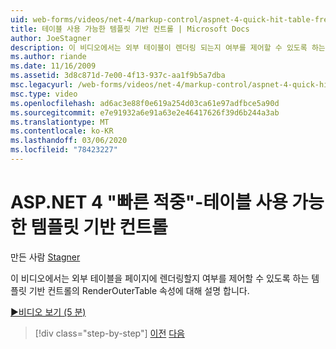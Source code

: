 ```yaml
---
uid: web-forms/videos/net-4/markup-control/aspnet-4-quick-hit-table-free-templated-controls
title: 테이블 사용 가능한 템플릿 기반 컨트롤 | Microsoft Docs
author: JoeStagner
description: 이 비디오에서는 외부 테이블이 렌더링 되는지 여부를 제어할 수 있도록 하는 템플릿 기반 컨트롤의 RenderOuterTable 속성에 대해 알아봅니다.
ms.author: riande
ms.date: 11/16/2009
ms.assetid: 3d8c871d-7e00-4f13-937c-aa1f9b5a7dba
msc.legacyurl: /web-forms/videos/net-4/markup-control/aspnet-4-quick-hit-table-free-templated-controls
msc.type: video
ms.openlocfilehash: ad6ac3e88f0e619a254d03ca61e97adfbce5a90d
ms.sourcegitcommit: e7e91932a6e91a63e2e46417626f39d6b244a3ab
ms.translationtype: MT
ms.contentlocale: ko-KR
ms.lasthandoff: 03/06/2020
ms.locfileid: "78423227"
---
```

# <a name="aspnet-4-quick-hit--table-free-templated-controls"></a>ASP.NET 4 "빠른 적중"-테이블 사용 가능한 템플릿 기반 컨트롤

만든 사람 [Stagner](https://github.com/JoeStagner)

이 비디오에서는 외부 테이블을 페이지에 렌더링할지 여부를 제어할 수 있도록 하는 템플릿 기반 컨트롤의 RenderOuterTable 속성에 대해 설명 합니다. 

[&#9654;비디오 보기 (5 분)](https://channel9.msdn.com/Blogs/ASP-NET-Site-Videos/aspnet-4-quick-hit-table-free-templated-controls)

> [!div class="step-by-step"]
> [이전](aspnet-4-quick-hit-new-rendering-option-for-check-box-lists-and-radio-button-lists.md)
> [다음](aspnet-4-quick-hit-tableless-menu-control.md)
